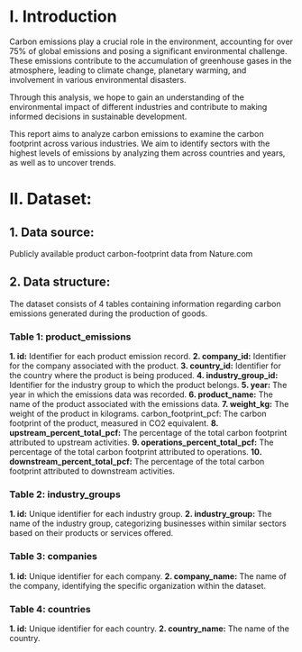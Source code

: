 # I. Introduction
 Carbon emissions play a crucial role in the environment, accounting for over 75% of global emissions and posing a significant environmental challenge. These emissions contribute to the accumulation of greenhouse gases in the atmosphere, leading to climate change, planetary warming, and involvement in various environmental disasters.

Through this analysis, we hope to gain an understanding of the environmental impact of different industries and contribute to making informed decisions in sustainable development.

This report aims to analyze carbon emissions to examine the carbon footprint across various industries. We aim to identify sectors with the highest levels of emissions by analyzing them across countries and years, as well as to uncover trends.

# II. Dataset:
## 1. Data source:

Publicly available product carbon-footprint data from Nature.com

## 2. Data structure:
The dataset consists of 4 tables containing information regarding carbon emissions generated during the production of goods.
### Table 1: product_emissions 
**1. id:** Identifier for each product emission record.
**2. company_id:** Identifier for the company associated with the product.
**3. country_id:** Identifier for the country where the product is being produced.
**4. industry_group_id:** Identifier for the industry group to which the product belongs.
**5. year:** The year in which the emissions data was recorded.
**6. product_name:** The name of the product associated with the emissions data.
**7. weight_kg:** The weight of the product in kilograms.
carbon_footprint_pcf: The carbon footprint of the product, measured in CO2 equivalent.
**8. upstream_percent_total_pcf:** The percentage of the total carbon footprint attributed to upstream activities.
**9. operations_percent_total_pcf:** The percentage of the total carbon footprint attributed to operations.
**10. downstream_percent_total_pcf:** The percentage of the total carbon footprint attributed to downstream activities.

### Table 2: industry_groups
**1. id:** Unique identifier for each industry group.
**2. industry_group:** The name of the industry group, categorizing businesses within similar sectors based on their products or services offered.
 
### Table 3: companies
**1. id:** Unique identifier for each company.
**2. company_name:** The name of the company, identifying the specific organization within the dataset.   

### Table 4: countries 
**1. id:** Unique identifier for each country.
**2. country_name:** The name of the country. 
